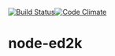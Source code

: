 [![Build Status](https://travis-ci.org/chrised/node-ed2k.svg)](https://travis-ci.org/chrised/node-ed2k)[![Code Climate](https://codeclimate.com/github/chrised/node-ed2k/badges/gpa.svg)](https://codeclimate.com/github/chrised/node-ed2k)
# node-ed2k
